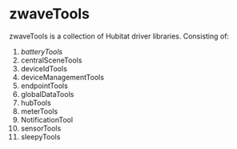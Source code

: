 # zwaveTools

zwaveTools is a collection of Hubitat driver libraries. Consisting of:


1. *batteryTools* 
1. centralSceneTools
1. deviceIdTools
1. deviceManagementTools
1. endpointTools
1. globalDataTools
1. hubTools
1. meterTools
1. NotificationTool
1. sensorTools
1. sleepyTools
